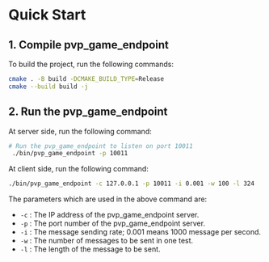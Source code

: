 # Quick Start

## 1. Compile pvp_game_endpoint

To build the project, run the following commands:

```bash
cmake . -B build -DCMAKE_BUILD_TYPE=Release
cmake --build build -j
```

## 2. Run the pvp_game_endpoint

At server side, run the following command:

```bash
# Run the pvp_game_endpoint to listen on port 10011
 ./bin/pvp_game_endpoint -p 10011
```

At client side, run the following command:

```bash
./bin/pvp_game_endpoint -c 127.0.0.1 -p 10011 -i 0.001 -w 100 -l 324
```

The parameters which are used in the above command are:

- `-c` : The IP address of the pvp_game_endpoint server.
- `-p` : The port number of the pvp_game_endpoint server.
- `-i` : The message sending rate; 0.001 means 1000 message per second.
- `-w` : The number of messages to be sent in one test.
- `-l` : The length of the message to be sent. 
  